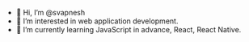 - 👋 Hi, I’m @svapnesh
- 👀 I’m interested in web application development.
- 🌱 I’m currently learning JavaScript in advance, React, React Native.

<!---
svapnesh/svapnesh is a ✨ special ✨ repository because its `README.md` (this file) appears on your GitHub profile.
You can click the Preview link to take a look at your changes.
--->
